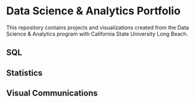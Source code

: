 # Data Science & Analytics Portfolio
This repository contains projects and visualizations created from the Data Science & Analytics program with California State University Long Beach.
## SQL
## Statistics
## Visual Communications
